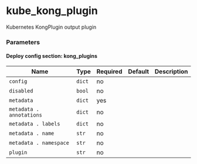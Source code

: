 <!--
NOTE: this document is automatically generated. Any manual changes will get overwritten.
-->
# kube_kong_plugin

Kubernetes KongPlugin output plugin

### Parameters


#### Deploy config section: kong_plugins

Name | Type | Required | Default | Description
--- | --- | --- | --- | ---
`config`|`dict`|no||
`disabled`|`bool`|no||
`metadata`|`dict`|yes||
`metadata . annotations`|`dict`|no||
`metadata . labels`|`dict`|no||
`metadata . name`|`str`|no||
`metadata . namespace`|`str`|no||
`plugin`|`str`|no||


